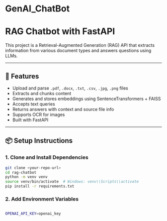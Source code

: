 # GenAI_ChatBot
# RAG Chatbot with FastAPI

This project is a Retrieval-Augmented Generation (RAG) API that extracts information from various document types and answers questions using LLMs.

---

## 🚀 Features

- Upload and parse `.pdf`, `.docx`, `.txt`, `.csv`, `.jpg`, `.png` files
- Extracts and chunks content
- Generates and stores embeddings using SentenceTransformers + FAISS
- Accepts text queries
- Returns answers with context and source file info
- Supports OCR for images
- Built with FastAPI

---

## 📦 Setup Instructions

### 1. Clone and Install Dependencies

```bash
git clone <your-repo-url>
cd rag-chatbot
python -m venv venv
source venv/bin/activate  # Windows: venv\\Scripts\\activate
pip install -r requirements.txt

```
### 2. Add Environment Variables

```bash

OPENAI_API_KEY=openai_key


```

###